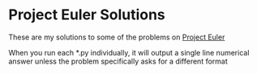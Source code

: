 # Project Euler Solutions


These are my solutions to some of the problems on [Project Euler](https://projecteuler.net)

When you run each *.py individually, it will output a single line numerical answer unless the problem specifically asks for a different format



